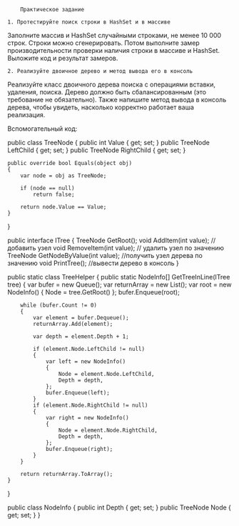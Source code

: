		Практическое задание

	1. Протестируйте поиск строки в HashSet и в массиве

Заполните массив и HashSet случайными строками, не менее 10 000 строк. 
Строки можно сгенерировать. Потом выполните замер производительности 
проверки наличия строки в массиве и HashSet. Выложите код и результат 
замеров.

	2. Реализуйте двоичное дерево и метод вывода его в консоль

Реализуйте класс двоичного дерева поиска с операциями вставки, удаления, 
поиска. Дерево должно быть сбалансированным (это требование не 
обязательно). Также напишите метод вывода в консоль дерева, чтобы 
увидеть, насколько корректно работает ваша реализация. 

Вспомогательный код:

public class TreeNode
{
    public int Value { get; set; }
    public TreeNode LeftChild { get; set; }
    public TreeNode RightChild { get; set; }

    public override bool Equals(object obj)
    {
        var node = obj as TreeNode;

        if (node == null)
            return false;

        return node.Value == Value;
    }
}

public interface ITree
{
    TreeNode GetRoot();
    void AddItem(int value); // добавить узел
    void RemoveItem(int value); // удалить узел по значению
    TreeNode GetNodeByValue(int value); //получить узел дерева по значению
    void PrintTree(); //вывести дерево в консоль
}

public static class TreeHelper
{
    public static NodeInfo[] GetTreeInLine(ITree tree)
    {
        var bufer = new Queue<NodeInfo>();
        var returnArray = new List<NodeInfo>();
        var root = new NodeInfo() { Node = tree.GetRoot() };
        bufer.Enqueue(root);

        while (bufer.Count != 0)
        {
            var element = bufer.Dequeue();
            returnArray.Add(element);

            var depth = element.Depth + 1;

            if (element.Node.LeftChild != null)
            {
                var left = new NodeInfo()
                {
                    Node = element.Node.LeftChild,
                    Depth = depth,
                };
                bufer.Enqueue(left);
            }
            if (element.Node.RightChild != null)
            {
                var right = new NodeInfo()
                {
                    Node = element.Node.RightChild,
                    Depth = depth,
                };
                bufer.Enqueue(right);
            }
        }

        return returnArray.ToArray();
    }
}

public class NodeInfo
{
    public int Depth { get; set; }
    public TreeNode Node { get; set; }
}
